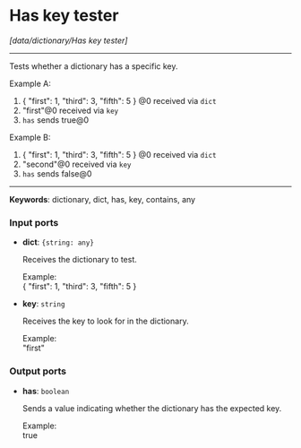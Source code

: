 # Has key tester

_[data/dictionary/Has key tester]_

---

Tests whether a dictionary has a specific key.  
  
Example A:  
1. { "first": 1, "third": 3, "fifth": 5 } @0 received via `dict`  
2. "first"@0 received via `key`  
3. `has` sends true@0  
  
Example B:  
1. { "first": 1, "third": 3, "fifth": 5 } @0 received via `dict`  
2. "second"@0 received via `key`  
3. `has` sends false@0  

---

__Keywords__: dictionary, dict, has, key, contains, any

### Input ports

* __dict__: ` {string: any} `


    Receives the dictionary to test.  
      
    Example:  
    { "first": 1, "third": 3, "fifth": 5 }  


* __key__: ` string `


    Receives the key to look for in the dictionary.  
      
    Example:  
    "first"  

### Output ports

* __has__: ` boolean `


    Sends a value indicating whether the dictionary has the expected key.  
      
    Example:  
    true  
      

